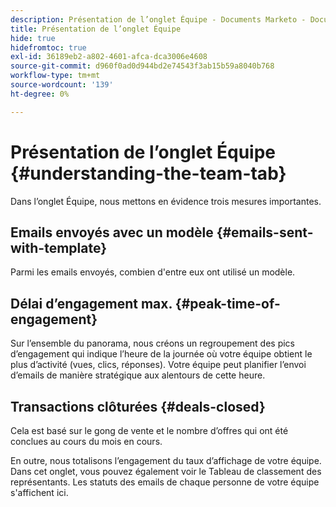 ```yaml
---
description: Présentation de l’onglet Équipe - Documents Marketo - Documentation du produit
title: Présentation de l’onglet Équipe
hide: true
hidefromtoc: true
exl-id: 36189eb2-a802-4601-afca-dca3006e4608
source-git-commit: d960f0ad0d944bd2e74543f3ab15b59a8040b768
workflow-type: tm+mt
source-wordcount: '139'
ht-degree: 0%

---
```


# Présentation de l’onglet Équipe {#understanding-the-team-tab}

Dans l’onglet Équipe, nous mettons en évidence trois mesures importantes.

## Emails envoyés avec un modèle {#emails-sent-with-template}

Parmi les emails envoyés, combien d&#39;entre eux ont utilisé un modèle.

## Délai d’engagement max. {#peak-time-of-engagement}

Sur l’ensemble du panorama, nous créons un regroupement des pics d’engagement qui indique l’heure de la journée où votre équipe obtient le plus d’activité (vues, clics, réponses). Votre équipe peut planifier l’envoi d’emails de manière stratégique aux alentours de cette heure.

## Transactions clôturées {#deals-closed}

Cela est basé sur le gong de vente et le nombre d’offres qui ont été conclues au cours du mois en cours.

En outre, nous totalisons l’engagement du taux d’affichage de votre équipe. Dans cet onglet, vous pouvez également voir le Tableau de classement des représentants. Les statuts des emails de chaque personne de votre équipe s&#39;affichent ici.
